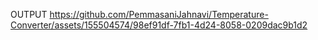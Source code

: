 OUTPUT
https://github.com/PemmasaniJahnavi/Temperature-Converter/assets/155504574/98ef91df-7fb1-4d24-8058-0209dac9b1d2
